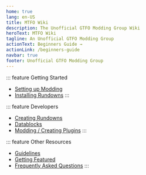 ```yaml
---
home: true
lang: en-US
title: MTFO Wiki
description: The Unofficial GTFO Modding Group Wiki
heroText: MTFO Wiki
tagline: An Unofficial GTFO Modding Group
actionText: Beginners Guide →
actionLink: /beginners-guide
navbar: true
footer: Unofficial GTFO Modding Group
---
```


<div class='features'>

::: feature Getting Started
* [Setting up Modding](/beginners-guide#setting-up-modding)
* [Installing Rundowns](/beginners-guide#installing-rundowns)
:::

::: feature Developers
* [Creating Rundowns](/creating-rundowns)
* [Datablocks](/datablocks)
* [Modding / Creating Plugins](/creating-plugins)
:::

::: feature Other Resources
* [Guidelines](/community#guidelines)
* [Getting Featured](/community#getting-featured)
* [Frequently Asked Questions](/faq)
:::

</div>